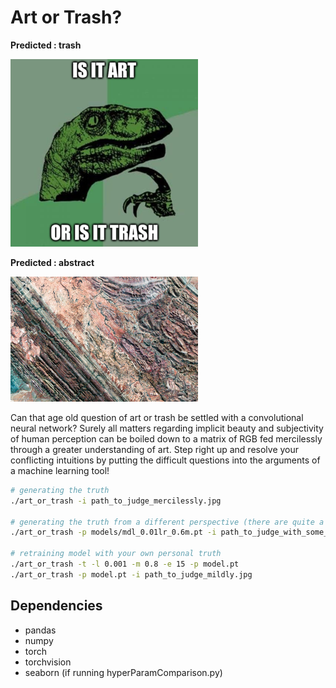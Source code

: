 # Art or Trash?

**Predicted : trash**

![](img/for_readme/test_trash.png)

**Predicted : abstract**

![](img/for_readme/random_earthview.png)


Can that age old question of art or trash be settled with a convolutional neural network?
Surely all matters regarding implicit beauty and subjectivity of human perception can be boiled down to a matrix of RGB fed mercilessly through a greater understanding of art.
Step right up and resolve your conflicting intuitions by putting the difficult questions into the arguments of a machine learning tool!


```bash
# generating the truth
./art_or_trash -i path_to_judge_mercilessly.jpg

# generating the truth from a different perspective (there are quite a few to choose from)
./art_or_trash -p models/mdl_0.01lr_0.6m.pt -i path_to_judge_with_some_mercy.jpg

# retraining model with your own personal truth
./art_or_trash -t -l 0.001 -m 0.8 -e 15 -p model.pt
./art_or_trash -p model.pt -i path_to_judge_mildly.jpg
```


## Dependencies
- pandas
- numpy
- torch
- torchvision
- seaborn (if running hyperParamComparison.py)
